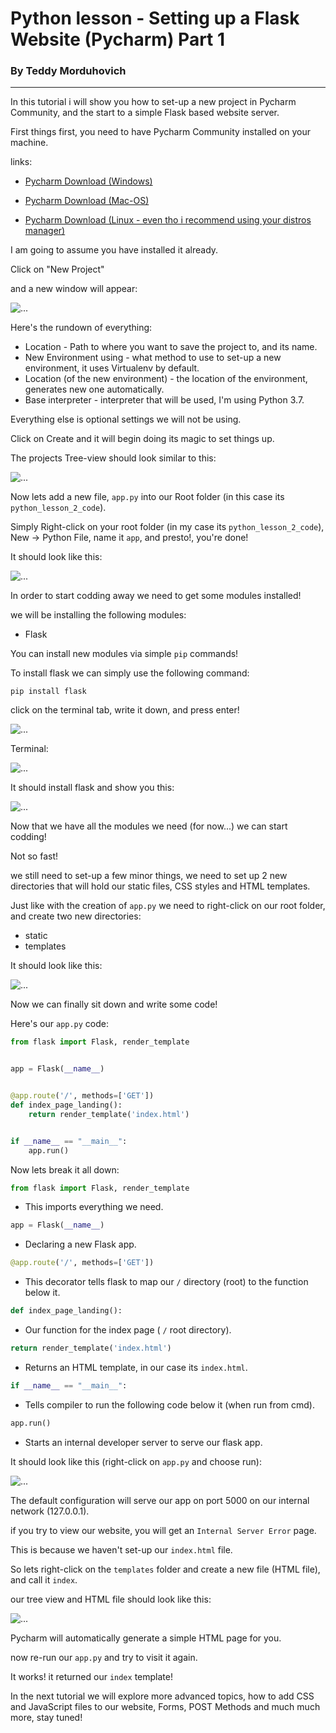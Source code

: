 # Python lesson - Setting up a Flask Website (Pycharm) Part 1

### By Teddy Morduhovich

---

In this tutorial i will show you how to set-up a new project in Pycharm Community, and
the start to a simple Flask based website server.


First things first, you need to have Pycharm Community installed on your machine.


links:

* [Pycharm Download (Windows)](https://www.jetbrains.com/pycharm/download/#section=windows)

* [Pycharm Download (Mac-OS)](https://www.jetbrains.com/pycharm/download/#section=mac)

* [Pycharm Download (Linux - even tho i recommend using your distros manager)](https://www.jetbrains.com/pycharm/download/#section=linux)


I am going to assume you have installed it already.


Click on "New Project"

and a new window will appear:

![...](https://raw.githubusercontent.com/swizex/python-tutorials/master/lesson%202%20materials/new_project_initial_screen_001.jpg)


Here's the rundown of everything:

* Location - Path to where you want to save the project to, and its name.
* New Environment using - what method to use to set-up a new environment, it uses Virtualenv by default.
* Location (of the new environment) - the location of the environment, generates new one automatically.
* Base interpreter - interpreter that will be used, I'm using Python 3.7.

Everything else is optional settings we will not be using.

Click on Create and it will begin doing its magic to set things up.



The projects Tree-view should look similar to this:

![...](https://raw.githubusercontent.com/swizex/python-tutorials/master/lesson%202%20materials/initial_treeview_001.jpg)


Now lets add a new file, `app.py` into our Root folder (in this case its `python_lesson_2_code`).


Simply Right-click on your root folder (in my case its `python_lesson_2_code`),
New -> Python File, name it `app`, and presto!, you're done!

It should look like this:

![...](https://raw.githubusercontent.com/swizex/python-tutorials/master/lesson%202%20materials/treeview_002.jpg)


In order to start codding away we need to get some modules installed!

we will be installing the following modules:

* Flask

You can install new modules via simple `pip` commands!

To install flask we can simply use the following command:

`pip install flask`

click on the terminal tab, write it down, and press enter!

![...](https://raw.githubusercontent.com/swizex/python-tutorials/master/lesson%202%20materials/open_terminal_001.jpg)


Terminal:


![...](https://raw.githubusercontent.com/swizex/python-tutorials/master/lesson%202%20materials/terminal_install_001.jpg)


It should install flask and show you this:

![...](https://raw.githubusercontent.com/swizex/python-tutorials/master/lesson%202%20materials/temrinal_install_002.jpg)


Now that we have all the modules we need (for now...) we can start codding!


Not so fast!


we still need to set-up a few minor things, we need to set up 2 new directories that will hold our static files, CSS styles and HTML templates.


Just like with the creation of `app.py` we need to right-click on our root folder,
and create two new directories:

* static
* templates

It should look like this:

![...](https://raw.githubusercontent.com/swizex/python-tutorials/master/lesson%202%20materials/treeview_003.jpg)


Now we can finally sit down and write some code!


Here's our `app.py` code:


```python
from flask import Flask, render_template


app = Flask(__name__)


@app.route('/', methods=['GET'])
def index_page_landing():
    return render_template('index.html')


if __name__ == "__main__":
    app.run()
```

Now lets break it all down:


```python
from flask import Flask, render_template
``` 
 - This imports everything we need.


```python
app = Flask(__name__)
```
- Declaring a new Flask app.


```python
@app.route('/', methods=['GET'])
```
- This decorator tells flask to map our `/` directory (root) to the function below it.


```python
def index_page_landing():
```
- Our function for the index page ( `/` root directory).


```python
return render_template('index.html')
```
- Returns an HTML template, in our case its `index.html`.


```python
if __name__ == "__main__":
```
 - Tells compiler to run the following code below it (when run from cmd).


```python
app.run()
```
- Starts an internal developer server to serve our flask app.


It should look like this (right-click on `app.py` and choose run):


![...](https://raw.githubusercontent.com/swizex/python-tutorials/master/lesson%202%20materials/run_app_001.jpg)


The default configuration will serve our app on port 5000 on our internal network (127.0.0.1).


if you try to view our website, you will get an `Internal Server Error` page.

This is because we haven't set-up our `index.html` file.

So lets right-click on the `templates` folder and create a new file (HTML file), and call it `index`.

our tree view and HTML file should look like this:


![...](https://raw.githubusercontent.com/swizex/python-tutorials/master/lesson%202%20materials/treeview_and_index_html_001.jpg)


Pycharm will automatically generate a simple HTML page for you.

now re-run our `app.py` and try to visit it again.

It works! it returned our `index` template!


In the next tutorial we will explore more advanced topics, how to add CSS and JavaScript files to our website, Forms, POST Methods and much much more, stay tuned!
